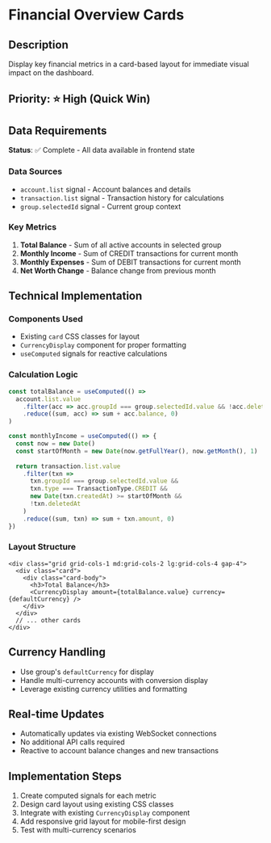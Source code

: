 # Financial Overview Cards

## Description
Display key financial metrics in a card-based layout for immediate visual impact on the dashboard.

## Priority: ⭐ High (Quick Win)

## Data Requirements
**Status**: ✅ Complete - All data available in frontend state

### Data Sources
- `account.list` signal - Account balances and details
- `transaction.list` signal - Transaction history for calculations
- `group.selectedId` signal - Current group context

### Key Metrics
1. **Total Balance** - Sum of all active accounts in selected group
2. **Monthly Income** - Sum of CREDIT transactions for current month
3. **Monthly Expenses** - Sum of DEBIT transactions for current month
4. **Net Worth Change** - Balance change from previous month

## Technical Implementation

### Components Used
- Existing `card` CSS classes for layout
- `CurrencyDisplay` component for proper formatting
- `useComputed` signals for reactive calculations

### Calculation Logic
```typescript
const totalBalance = useComputed(() => 
  account.list.value
    .filter(acc => acc.groupId === group.selectedId.value && !acc.deletedAt)
    .reduce((sum, acc) => sum + acc.balance, 0)
)

const monthlyIncome = useComputed(() => {
  const now = new Date()
  const startOfMonth = new Date(now.getFullYear(), now.getMonth(), 1)
  
  return transaction.list.value
    .filter(txn => 
      txn.groupId === group.selectedId.value && 
      txn.type === TransactionType.CREDIT &&
      new Date(txn.createdAt) >= startOfMonth &&
      !txn.deletedAt
    )
    .reduce((sum, txn) => sum + txn.amount, 0)
})
```

### Layout Structure
```tsx
<div class="grid grid-cols-1 md:grid-cols-2 lg:grid-cols-4 gap-4">
  <div class="card">
    <div class="card-body">
      <h3>Total Balance</h3>
      <CurrencyDisplay amount={totalBalance.value} currency={defaultCurrency} />
    </div>
  </div>
  // ... other cards
</div>
```

## Currency Handling
- Use group's `defaultCurrency` for display
- Handle multi-currency accounts with conversion display
- Leverage existing currency utilities and formatting

## Real-time Updates
- Automatically updates via existing WebSocket connections
- No additional API calls required
- Reactive to account balance changes and new transactions

## Implementation Steps
1. Create computed signals for each metric
2. Design card layout using existing CSS classes
3. Integrate with existing `CurrencyDisplay` component
4. Add responsive grid layout for mobile-first design
5. Test with multi-currency scenarios
